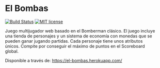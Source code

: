 # El Bombas

[![Build Status](https://travis-ci.com/victorperezpiqueras/bombergame.svg?branch=master)](https://travis-ci.com/github/victorperezpiqueras/bombergame)
[![MIT license](http://img.shields.io/badge/license-MIT-brightgreen.svg)](http://opensource.org/licenses/MIT)

Juego multijugador web basado en el Bomberman clásico. El juego incluye una tienda de personajes y un sistema de economía con monedas que se pueden ganar jugando partidas. Cada personaje tiene unos atributos únicos. Compite por conseguir el máximo de puntos en el Scoreboard global.

Disponible a través de: https://el-bombas.herokuapp.com/
